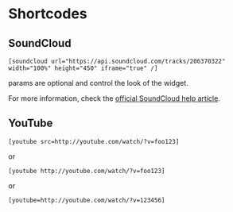 
# Shortcodes

## SoundCloud

`[soundcloud url="https://api.soundcloud.com/tracks/206370322" width="100%" height="450" iframe="true" /]`

params are optional and control the look of the widget.

For more information, check the [official SoundCloud help article](http://help.soundcloud.com/customer/portal/articles/1338578-how-to-post-to-wordpress).

## YouTube

`[youtube src=http://youtube.com/watch/?v=foo123]`

or

`[youtube http://youtube.com/watch/?v=foo123]`

or

`[youtube=http://youtube.com/watch/?v=123456]`